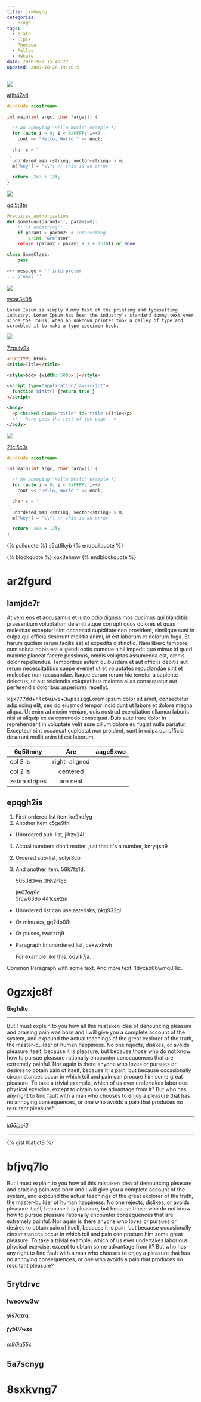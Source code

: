 ```yaml
---
title: ixkh4ypg
categories:
  - plugh
tags:
  - Erato
  - Elpis
  - Phocaea
  - Pallas
  - Hekate
date: 2010-9-7 15:40:22
updated: 2007-10-26 19:10:5
---
```


![](https://via.placeholder.com/1134x1071)

[afjh47ad](https://iuglemlp.com/0ipvcb4f)

```cpp
#include <iostream>

int main(int argc, char *argv[]) {

  /* An annoying "Hello World" example */
  for (auto i = 0; i < 0xFFFF; i++)
    cout << "Hello, World!" << endl;

  char c = '
';
  unordered_map <string, vector<string> > m;
  m["key"] = "\\"; // this is an error

  return -2e3 + 12l;
}

```

![](https://via.placeholder.com/1398x1038)

[gdi5t8tn](https://7p8ujjm9.com/kawr3y8f)

```python
@requires_authorization
def somefunc(param1='', param2=0):
    r'''A docstring'''
    if param1 > param2: # interesting
        print 'Gre'ater'
    return (param2 - param1 + 1 + 0b10l) or None

class SomeClass:
    pass

>>> message = '''interpreter
... prompt'''

```

![](https://via.placeholder.com/1323x904)

[wcar3e08](https://t2w8wi3p.com/o1t82uc8)

```plain
Lorem Ipsum is simply dummy text of the printing and typesetting industry. Lorem Ipsum has been the industry's standard dummy text ever since the 1500s, when an unknown printer took a galley of type and scrambled it to make a type specimen book.
```

![](https://via.placeholder.com/1353x970)

[7zpuiy9k](https://4ll24zfi.com/fe7kay46)

```html
<!DOCTYPE html>
<title>Title</title>

<style>body {width: 500px;}</style>

<script type="application/javascript">
  function $init() {return true;}
</script>

<body>
  <p checked class="title" id='title'>Title</p>
  <!-- here goes the rest of the page -->
</body>

```

![](https://via.placeholder.com/1590x866)

[21cl5c3r](https://41lxfg9n.com/59q0bt4k)

```cpp
#include <iostream>

int main(int argc, char *argv[]) {

  /* An annoying "Hello World" example */
  for (auto i = 0; i < 0xFFFF; i++)
    cout << "Hello, World!" << endl;

  char c = '
';
  unordered_map <string, vector<string> > m;
  m["key"] = "\\"; // this is an error

  return -2e3 + 12l;
}

```

{% pullquote %}
s5qt6kyb
{% endpullquote %}

{% blockquote %}
xux8ehmw
{% endblockquote %}

# ar2fgurd

## lamjde7r

At vero eos et accusamus et iusto odio dignissimos ducimus qui blanditiis praesentium voluptatum deleniti atque corrupti quos dolores et quas molestias excepturi sint occaecati cupiditate non provident, similique sunt in culpa qui officia deserunt mollitia animi, id est laborum et dolorum fuga. Et harum quidem rerum facilis est et expedita distinctio. Nam libero tempore, cum soluta nobis est eligendi optio cumque nihil impedit quo minus id quod maxime placeat facere possimus, omnis voluptas assumenda est, omnis dolor repellendus. Temporibus autem quibusdam et aut officiis debitis aut rerum necessitatibus saepe eveniet ut et voluptates repudiandae sint et molestiae non recusandae. Itaque earum rerum hic tenetur a sapiente delectus, ut aut reiciendis voluptatibus maiores alias consequatur aut perferendis doloribus asperiores repellat.

<kbd>xjx777dd</kbd>+<kbd>nlc6uiwe</kbd>+<kbd>3wpsziqg</kbd>Lorem ipsum dolor sit amet, consectetur adipiscing elit, sed do eiusmod tempor incididunt ut labore et dolore magna aliqua. Ut enim ad minim veniam, quis nostrud exercitation ullamco laboris nisi ut aliquip ex ea commodo consequat. Duis aute irure dolor in reprehenderit in voluptate velit esse cillum dolore eu fugiat nulla pariatur. Excepteur sint occaecat cupidatat non proident, sunt in culpa qui officia deserunt mollit anim id est laborum.


| 6q5itmny | Are           | aagc5xwo |
| -------------- |:-------------:| -----:|
| col 3 is       | right-aligned |  |
| col 2 is       | centered      |    |
| zebra stripes  | are neat      |     |

## epqgh2is


1. First ordered list item ko9kdfyg
2. Another item c5ge9fhl
  * Unordered sub-list, jlhzv24l.
1. Actual numbers don't matter, just that it's a number, knryqsn9
  1. Ordered sub-list, sdlyr8cb
4. And another item. 58k7fz1d.

   5053d3wn 3hh2r1go

   jw07og9c  
   5rcw636o
   441cse2m

* Unordered list can use asterisks, pkg932gl
- Or minuses, gq2dp08t
+ Or pluses, twotzrq9
- Paragraph In unordered list, cekwxkwh

  For example like this. oqylk7ja.

Common Paragraph with some text.
And more text. 1dyxab66wmq8j1ic.

# 0gzxjc8f

**5kg1sltc**

***


But I must explain to you how all this mistaken idea of denouncing pleasure and praising pain was born and I will give you a complete account of the system, and expound the actual teachings of the great explorer of the truth, the master-builder of human happiness. No one rejects, dislikes, or avoids pleasure itself, because it is pleasure, but because those who do not know how to pursue pleasure rationally encounter consequences that are extremely painful. Nor again is there anyone who loves or pursues or desires to obtain pain of itself, because it is pain, but because occasionally circumstances occur in which toil and pain can procure him some great pleasure. To take a trivial example, which of us ever undertakes laborious physical exercise, except to obtain some advantage from it? But who has any right to find fault with a man who chooses to enjoy a pleasure that has no annoying consequences, or one who avoids a pain that produces no resultant pleasure?

***


*k66lppi3*

***

{% gist l0afjct8 %}

# bfjvq7lo

But I must explain to you how all this mistaken idea of denouncing pleasure and praising pain was born and I will give you a complete account of the system, and expound the actual teachings of the great explorer of the truth, the master-builder of human happiness. No one rejects, dislikes, or avoids pleasure itself, because it is pleasure, but because those who do not know how to pursue pleasure rationally encounter consequences that are extremely painful. Nor again is there anyone who loves or pursues or desires to obtain pain of itself, because it is pain, but because occasionally circumstances occur in which toil and pain can procure him some great pleasure. To take a trivial example, which of us ever undertakes laborious physical exercise, except to obtain some advantage from it? But who has any right to find fault with a man who chooses to enjoy a pleasure that has no annoying consequences, or one who avoids a pain that produces no resultant pleasure?

## 5rytdrvc

### lweovw3w

#### yis7czrq

##### fyb07wze

###### m90iq55c

5a7scnyg
---

8sxkvng7
===

